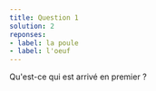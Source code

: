 ```yaml
---
title: Question 1
solution: 2
reponses:
- label: la poule
- label: l'oeuf
---
```

Qu'est-ce qui est arrivé en premier ?
